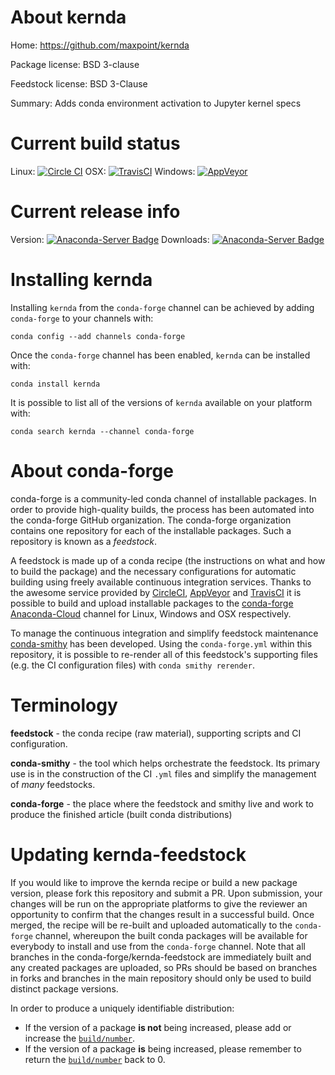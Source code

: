 About kernda
============

Home: https://github.com/maxpoint/kernda

Package license: BSD 3-clause

Feedstock license: BSD 3-Clause

Summary: Adds conda environment activation to Jupyter kernel specs



Current build status
====================

Linux: [![Circle CI](https://circleci.com/gh/conda-forge/kernda-feedstock.svg?style=shield)](https://circleci.com/gh/conda-forge/kernda-feedstock)
OSX: [![TravisCI](https://travis-ci.org/conda-forge/kernda-feedstock.svg?branch=master)](https://travis-ci.org/conda-forge/kernda-feedstock)
Windows: [![AppVeyor](https://ci.appveyor.com/api/projects/status/github/conda-forge/kernda-feedstock?svg=True)](https://ci.appveyor.com/project/conda-forge/kernda-feedstock/branch/master)

Current release info
====================
Version: [![Anaconda-Server Badge](https://anaconda.org/conda-forge/kernda/badges/version.svg)](https://anaconda.org/conda-forge/kernda)
Downloads: [![Anaconda-Server Badge](https://anaconda.org/conda-forge/kernda/badges/downloads.svg)](https://anaconda.org/conda-forge/kernda)

Installing kernda
=================

Installing `kernda` from the `conda-forge` channel can be achieved by adding `conda-forge` to your channels with:

```
conda config --add channels conda-forge
```

Once the `conda-forge` channel has been enabled, `kernda` can be installed with:

```
conda install kernda
```

It is possible to list all of the versions of `kernda` available on your platform with:

```
conda search kernda --channel conda-forge
```


About conda-forge
=================

conda-forge is a community-led conda channel of installable packages.
In order to provide high-quality builds, the process has been automated into the
conda-forge GitHub organization. The conda-forge organization contains one repository
for each of the installable packages. Such a repository is known as a *feedstock*.

A feedstock is made up of a conda recipe (the instructions on what and how to build
the package) and the necessary configurations for automatic building using freely
available continuous integration services. Thanks to the awesome service provided by
[CircleCI](https://circleci.com/), [AppVeyor](http://www.appveyor.com/)
and [TravisCI](https://travis-ci.org/) it is possible to build and upload installable
packages to the [conda-forge](https://anaconda.org/conda-forge)
[Anaconda-Cloud](http://docs.anaconda.org/) channel for Linux, Windows and OSX respectively.

To manage the continuous integration and simplify feedstock maintenance
[conda-smithy](http://github.com/conda-forge/conda-smithy) has been developed.
Using the ``conda-forge.yml`` within this repository, it is possible to re-render all of
this feedstock's supporting files (e.g. the CI configuration files) with ``conda smithy rerender``.


Terminology
===========

**feedstock** - the conda recipe (raw material), supporting scripts and CI configuration.

**conda-smithy** - the tool which helps orchestrate the feedstock.
                   Its primary use is in the construction of the CI ``.yml`` files
                   and simplify the management of *many* feedstocks.

**conda-forge** - the place where the feedstock and smithy live and work to
                  produce the finished article (built conda distributions)


Updating kernda-feedstock
=========================

If you would like to improve the kernda recipe or build a new
package version, please fork this repository and submit a PR. Upon submission,
your changes will be run on the appropriate platforms to give the reviewer an
opportunity to confirm that the changes result in a successful build. Once
merged, the recipe will be re-built and uploaded automatically to the
`conda-forge` channel, whereupon the built conda packages will be available for
everybody to install and use from the `conda-forge` channel.
Note that all branches in the conda-forge/kernda-feedstock are
immediately built and any created packages are uploaded, so PRs should be based
on branches in forks and branches in the main repository should only be used to
build distinct package versions.

In order to produce a uniquely identifiable distribution:
 * If the version of a package **is not** being increased, please add or increase
   the [``build/number``](http://conda.pydata.org/docs/building/meta-yaml.html#build-number-and-string).
 * If the version of a package **is** being increased, please remember to return
   the [``build/number``](http://conda.pydata.org/docs/building/meta-yaml.html#build-number-and-string)
   back to 0.
